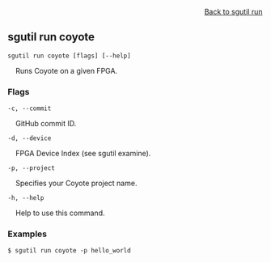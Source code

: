 <div id="readme" class="Box-body readme blob js-code-block-container">
<article class="markdown-body entry-content p-3 p-md-6" itemprop="text">
<p align="right">
<a href="https://github.com/fpgasystems/sgrt/blob/main/cli/manual/sgutil-run.md#sgutil-run">Back to sgutil run</a>
</p>

## sgutil run coyote

<code>sgutil run coyote [flags] [--help]</code>
<p>
  &nbsp; &nbsp; Runs Coyote on a given FPGA.
</p>

### Flags
<code>-c, --commit <string></code>
<p>
  &nbsp; &nbsp; GitHub commit ID.
</p>

<code>-d, --device <string></code>
<p>
  &nbsp; &nbsp; FPGA Device Index (see sgutil examine).
</p>

<code>-p, --project</code>
<p>
  &nbsp; &nbsp; Specifies your Coyote project name.
</p>

<code>-h, --help</code>
<p>
  &nbsp; &nbsp; Help to use this command.
</p>

### Examples
```
$ sgutil run coyote -p hello_world
```